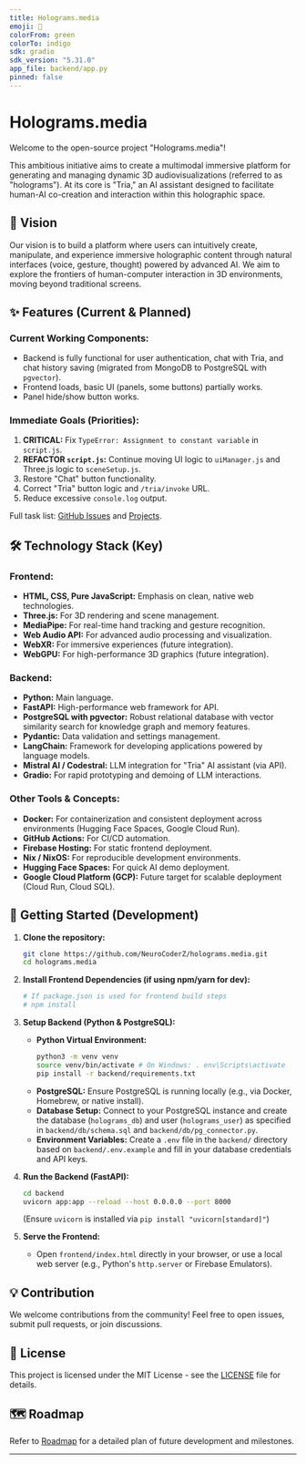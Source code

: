 ```yaml
---
title: Holograms.media
emoji: 🌟
colorFrom: green
colorTo: indigo
sdk: gradio
sdk_version: "5.31.0"
app_file: backend/app.py
pinned: false
---
```


# Holograms.media

Welcome to the open-source project "Holograms.media"!

This ambitious initiative aims to create a multimodal immersive platform for generating and managing dynamic 3D audiovisualizations (referred to as "holograms"). At its core is "Tria," an AI assistant designed to facilitate human-AI co-creation and interaction within this holographic space.

## 🌟 Vision

Our vision is to build a platform where users can intuitively create, manipulate, and experience immersive holographic content through natural interfaces (voice, gesture, thought) powered by advanced AI. We aim to explore the frontiers of human-computer interaction in 3D environments, moving beyond traditional screens.

## ✨ Features (Current & Planned)

### Current Working Components:

*   Backend is fully functional for user authentication, chat with Tria, and chat history saving (migrated from MongoDB to PostgreSQL with `pgvector`).
*   Frontend loads, basic UI (panels, some buttons) partially works.
*   Panel hide/show button works.

### Immediate Goals (Priorities):

1.  **CRITICAL:** Fix `TypeError: Assignment to constant variable` in `script.js`.
2.  **REFACTOR `script.js`:** Continue moving UI logic to `uiManager.js` and Three.js logic to `sceneSetup.js`.
3.  Restore "Chat" button functionality.
4.  Correct "Tria" button logic and `/tria/invoke` URL.
5.  Reduce excessive `console.log` output.

Full task list: [GitHub Issues](https://github.com/NeuroCoderZ/holograms.media/issues) and [Projects](https://github.com/NeuroCoderZ/holograms.media/projects).

## 🛠 Technology Stack (Key)

### Frontend:

*   **HTML, CSS, Pure JavaScript:** Emphasis on clean, native web technologies.
*   **Three.js:** For 3D rendering and scene management.
*   **MediaPipe:** For real-time hand tracking and gesture recognition.
*   **Web Audio API:** For advanced audio processing and visualization.
*   **WebXR:** For immersive experiences (future integration).
*   **WebGPU:** For high-performance 3D graphics (future integration).

### Backend:

*   **Python:** Main language.
*   **FastAPI:** High-performance web framework for API.
*   **PostgreSQL with pgvector:** Robust relational database with vector similarity search for knowledge graph and memory features.
*   **Pydantic:** Data validation and settings management.
*   **LangChain:** Framework for developing applications powered by language models.
*   **Mistral AI / Codestral:** LLM integration for "Tria" AI assistant (via API).
*   **Gradio:** For rapid prototyping and demoing of LLM interactions.

### Other Tools & Concepts:

*   **Docker:** For containerization and consistent deployment across environments (Hugging Face Spaces, Google Cloud Run).
*   **GitHub Actions:** For CI/CD automation.
*   **Firebase Hosting:** For static frontend deployment.
*   **Nix / NixOS:** For reproducible development environments.
*   **Hugging Face Spaces:** For quick AI demo deployment.
*   **Google Cloud Platform (GCP):** Future target for scalable deployment (Cloud Run, Cloud SQL).

## 🚀 Getting Started (Development)

1.  **Clone the repository:**
    ```bash
    git clone https://github.com/NeuroCoderZ/holograms.media.git
    cd holograms.media
    ```
2.  **Install Frontend Dependencies (if using npm/yarn for dev):**
    ```bash
    # If package.json is used for frontend build steps
    # npm install
    ```
3.  **Setup Backend (Python & PostgreSQL):**
    *   **Python Virtual Environment:**
        ```bash
        python3 -m venv venv
        source venv/bin/activate # On Windows: . env\Scripts\activate
        pip install -r backend/requirements.txt
        ```
    *   **PostgreSQL:** Ensure PostgreSQL is running locally (e.g., via Docker, Homebrew, or native install).
    *   **Database Setup:** Connect to your PostgreSQL instance and create the database (`holograms_db`) and user (`holograms_user`) as specified in `backend/db/schema.sql` and `backend/db/pg_connector.py`.
    *   **Environment Variables:** Create a `.env` file in the `backend/` directory based on `backend/.env.example` and fill in your database credentials and API keys.

4.  **Run the Backend (FastAPI):**
    ```bash
    cd backend
    uvicorn app:app --reload --host 0.0.0.0 --port 8000
    ```
    (Ensure `uvicorn` is installed via `pip install "uvicorn[standard]"`)

5.  **Serve the Frontend:**
    *   Open `frontend/index.html` directly in your browser, or use a local web server (e.g., Python's `http.server` or Firebase Emulators).

## 💡 Contribution

We welcome contributions from the community! Feel free to open issues, submit pull requests, or join discussions.

## 📄 License

This project is licensed under the MIT License - see the [LICENSE](LICENSE) file for details.

## 🗺️ Roadmap

Refer to [Roadmap](docs/00_OVERVIEW_AND_CONTEXT/ROADMAP.md) for a detailed plan of future development and milestones.

---
